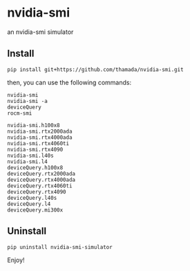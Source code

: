# nvidia-smi

an nvidia-smi simulator


## Install

```
pip install git+https://github.com/thamada/nvidia-smi.git
```

then, you can use the following commands:

```
nvidia-smi
nvidia-smi -a
deviceQuery
rocm-smi

nvidia-smi.h100x8
nvidia-smi.rtx2000ada
nvidia-smi.rtx4000ada
nvidia-smi.rtx4060ti
nvidia-smi.rtx4090
nvidia-smi.l40s
nvidia-smi.l4
deviceQuery.h100x8
deviceQuery.rtx2000ada
deviceQuery.rtx4000ada
deviceQuery.rtx4060ti
deviceQuery.rtx4090
deviceQuery.l40s
deviceQuery.l4
deviceQuery.mi300x
```


## Uninstall

```
pip uninstall nvidia-smi-simulator
```

Enjoy!
